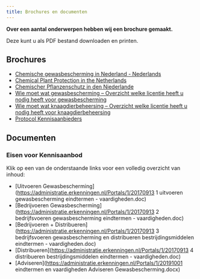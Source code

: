 ```yaml
---
title: Brochures en documenten
---
```


**Over een aantal onderwerpen hebben wij een brochure gemaakt.**

Deze kunt u als PDF bestand downloaden en printen.

## Brochures

- [Chemische gewasbescherming in Nederland - Nederlands](https://administratie.erkenningen.nl/LinkClick.aspx?fileticket=K0CarsgSAaw%3d&tabid=152&portalid=1&mid=573)
- [Chemical Plant Protection in the Netherlands](https://administratie.erkenningen.nl/LinkClick.aspx?fileticket=Uaz4dH0cP3s%3d&tabid=152&portalid=1&mid=573)
- [Chemischer Pflanzenschutz in den Niederlande](https://administratie.erkenningen.nl/LinkClick.aspx?fileticket=UKG4qsg-m08%3d&tabid=152&portalid=1&mid=573)
- [Wie moet wat gewasbescherming – Overzicht welke licentie heeft u nodig heeft voor gewasbescherming](https://administratie.erkenningen.nl/LinkClick.aspx?fileticket=x-A1ZbfC7Wo%3d&tabid=152&portalid=1&mid=573)
- [Wie moet wat knaagdierbeheersing – Overzicht welke licentie heeft u nodig heeft voor knaagdierbeheersing](https://administratie.erkenningen.nl/LinkClick.aspx?fileticket=eFqRDAdU_H8%3d&tabid=152&portalid=1&mid=573)
- [Protocol Kennisaanbieders](https://administratie.erkenningen.nl/LinkClick.aspx?fileticket=Bc0JdtaMSKY%3d&tabid=152&portalid=1&mid=573)

## Documenten

### Eisen voor Kennisaanbod

Klik op een van de onderstaande links voor een volledig overzicht van inhoud:

- [Uitvoeren Gewasbescherming](https://administratie.erkenningen.nl/Portals/1/20170913 1 uitvoeren gewasbescherming eindtermen - vaardigheden.doc)
- [Bedrijvoeren Gewasbescherming](https://administratie.erkenningen.nl/Portals/1/20170913 2 bedrijfsvoeren gewasbescherming eindtermen - vaardigheden.doc)
- [Bedrijvoeren + Distribueren](https://administratie.erkenningen.nl/Portals/1/20170913 3 bedrijfsvoeren gewasbescherming en distribueren bestrijdingsmiddelen eindtermen - vaardigheden.doc)
- [Distribueren](https://administratie.erkenningen.nl/Portals/1/20170913 4 distribueren bestrijdingsmiddelen eindtermen - vaardigheden.doc)
- [Adviseren](https://administratie.erkenningen.nl/Portals/1/20191001 eindtermen en vaardigheden Adviseren Gewasbescherming.docx)
